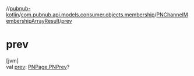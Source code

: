 //[pubnub-kotlin](../../../index.md)/[com.pubnub.api.models.consumer.objects.membership](../index.md)/[PNChannelMembershipArrayResult](index.md)/[prev](prev.md)

# prev

[jvm]\
val [prev](prev.md): [PNPage.PNPrev](../../com.pubnub.api.models.consumer.objects/-p-n-page/-p-n-prev/index.md)?
